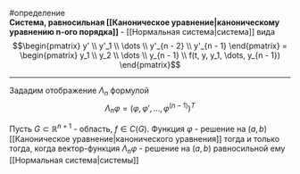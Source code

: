 #определение  
**Система, равносильная [[Каноническое уравнение|каноническому уравнению n-ого порядка]]** - [[Нормальная система|система]] вида
$$\begin{pmatrix} y' \\ y'_1 \\ \dots \\ y'_{n - 2} \\ y'_{n - 1} \end{pmatrix} = \begin{pmatrix} y_1 \\ y_2 \\ \dots \\ y_{n - 1} \\ f(t, y, y_1, \dots, y_{n - 1}) \end{pmatrix}$$

---

Зададим отображение $\Lambda_n$ формулой
$$\Lambda_n\varphi = (\varphi, \varphi' , \dots, \varphi^{(n−1)})^T$$

Пусть $G \subset \mathbb{R}^{n + 1}$ - область, $f \in C(G)$. Функция $\varphi$ - решение на $(a, b)$ [[Каноническое уравнение|канонического уравнения]] тогда и только тогда, когда вектор-функция $\Lambda_n\varphi$ - решение на $(a, b)$ равносильной ему [[Нормальная система|системы]]
